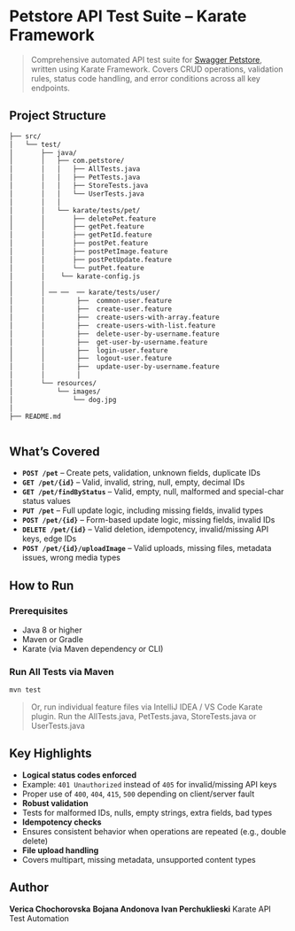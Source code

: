
#  Petstore API Test Suite – Karate Framework

> Comprehensive automated API test suite for [Swagger Petstore](https://petstore.swagger.io/v2), written using Karate Framework. 
> Covers CRUD operations, validation rules, status code handling, and error conditions across all key endpoints.

##  Project Structure

```bash
├── src/
│   └── test/
│       ├── java/
│       │   ├── com.petstore/
│       │   │   ├── AllTests.java
│       │   │   ├── PetTests.java
│       │   │   ├── StoreTests.java
│       │   │   └── UserTests.java
│       │   │ 
│       │   └── karate/tests/pet/
│       │       ├── deletePet.feature
│       │       ├── getPet.feature
│       │       ├── getPetId.feature
│       │       ├── postPet.feature
│       │       ├── postPetImage.feature
│       │       ├── postPetUpdate.feature
│       │       └── putPet.feature
│       │    └── karate-config.js
│       │       
│       │ ── ──  ── karate/tests/user/
│       │        ├──  common-user.feature
│       │        ├──  create-user.feature
│       │        ├──  create-users-with-array.feature
│       │        ├──  create-users-with-list.feature
│       │        ├──  delete-user-by-username.feature
│       │        ├──  get-user-by-username.feature
│       │        ├──  login-user.feature
│       │        ├──  logout-user.feature
│       │        ├──  update-user-by-username.feature
│       │        │  
│       └── resources/
│           └── images/
│               └── dog.jpg
│
├── README.md



```

##  What’s Covered

- **`POST /pet`** – Create pets, validation, unknown fields, duplicate IDs
- **`GET /pet/{id}`** – Valid, invalid, string, null, empty, decimal IDs
- **`GET /pet/findByStatus`** – Valid, empty, null, malformed and special-char status values
- **`PUT /pet`** – Full update logic, including missing fields, invalid types
- **`POST /pet/{id}`** – Form-based update logic, missing fields, invalid IDs
- **`DELETE /pet/{id}`** – Valid deletion, idempotency, invalid/missing API keys, edge IDs
- **`POST /pet/{id}/uploadImage`** – Valid uploads, missing files, metadata issues, wrong media types

##  How to Run

### Prerequisites

- Java 8 or higher
- Maven or Gradle
- Karate (via Maven dependency or CLI)

###  Run All Tests via Maven

```bash
mvn test
```

> Or, run individual feature files via IntelliJ IDEA / VS Code Karate plugin.
> Run the AllTests.java, PetTests.java, StoreTests.java or UserTests.java

##  Key Highlights

-  **Logical status codes enforced**
  - Example: `401 Unauthorized` instead of `405` for invalid/missing API keys
  - Proper use of `400`, `404`, `415`, `500` depending on client/server fault
-  **Robust validation**
  - Tests for malformed IDs, nulls, empty strings, extra fields, bad types
-  **Idempotency checks**
  - Ensures consistent behavior when operations are repeated (e.g., double delete)
-  **File upload handling**
  - Covers multipart, missing metadata, unsupported content types


##  Author

**Verica Chochorovska**  **Bojana Andonova** **Ivan Perchuklieski** 
Karate API Test Automation
